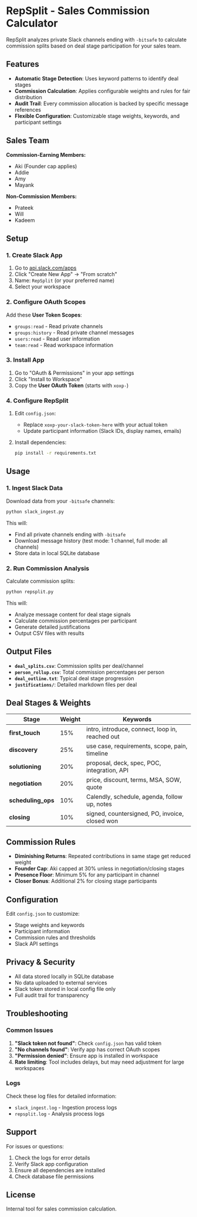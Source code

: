 # RepSplit - Sales Commission Calculator

RepSplit analyzes private Slack channels ending with `-bitsafe` to calculate commission splits based on deal stage participation for your sales team.

## Features

- **Automatic Stage Detection**: Uses keyword patterns to identify deal stages
- **Commission Calculation**: Applies configurable weights and rules for fair distribution
- **Audit Trail**: Every commission allocation is backed by specific message references
- **Flexible Configuration**: Customizable stage weights, keywords, and participant settings

## Sales Team

**Commission-Earning Members:**
- Aki (Founder cap applies)
- Addie
- Amy  
- Mayank

**Non-Commission Members:**
- Prateek
- Will
- Kadeem

## Setup

### 1. Create Slack App

1. Go to [api.slack.com/apps](https://api.slack.com/apps)
2. Click "Create New App" → "From scratch"
3. Name: `RepSplit` (or your preferred name)
4. Select your workspace

### 2. Configure OAuth Scopes

Add these **User Token Scopes**:
- `groups:read` - Read private channels
- `groups:history` - Read private channel messages  
- `users:read` - Read user information
- `team:read` - Read workspace information

### 3. Install App

1. Go to "OAuth & Permissions" in your app settings
2. Click "Install to Workspace"
3. Copy the **User OAuth Token** (starts with `xoxp-`)

### 4. Configure RepSplit

1. Edit `config.json`:
   - Replace `xoxp-your-slack-token-here` with your actual token
   - Update participant information (Slack IDs, display names, emails)

2. Install dependencies:
   ```bash
   pip install -r requirements.txt
   ```

## Usage

### 1. Ingest Slack Data

Download data from your `-bitsafe` channels:

```bash
python slack_ingest.py
```

This will:
- Find all private channels ending with `-bitsafe`
- Download message history (test mode: 1 channel, full mode: all channels)
- Store data in local SQLite database

### 2. Run Commission Analysis

Calculate commission splits:

```bash
python repsplit.py
```

This will:
- Analyze message content for deal stage signals
- Calculate commission percentages per participant
- Generate detailed justifications
- Output CSV files with results

## Output Files

- **`deal_splits.csv`**: Commission splits per deal/channel
- **`person_rollup.csv`**: Total commission percentages per person
- **`deal_outline.txt`**: Typical deal stage progression
- **`justifications/`**: Detailed markdown files per deal

## Deal Stages & Weights

| Stage | Weight | Keywords |
|-------|--------|----------|
| **first_touch** | 15% | intro, introduce, connect, loop in, reached out |
| **discovery** | 25% | use case, requirements, scope, pain, timeline |
| **solutioning** | 20% | proposal, deck, spec, POC, integration, API |
| **negotiation** | 20% | price, discount, terms, MSA, SOW, quote |
| **scheduling_ops** | 10% | Calendly, schedule, agenda, follow up, notes |
| **closing** | 10% | signed, countersigned, PO, invoice, closed won |

## Commission Rules

- **Diminishing Returns**: Repeated contributions in same stage get reduced weight
- **Founder Cap**: Aki capped at 30% unless in negotiation/closing stages
- **Presence Floor**: Minimum 5% for any participant in channel
- **Closer Bonus**: Additional 2% for closing stage participants

## Configuration

Edit `config.json` to customize:
- Stage weights and keywords
- Participant information
- Commission rules and thresholds
- Slack API settings

## Privacy & Security

- All data stored locally in SQLite database
- No data uploaded to external services
- Slack token stored in local config file only
- Full audit trail for transparency

## Troubleshooting

### Common Issues

1. **"Slack token not found"**: Check `config.json` has valid token
2. **"No channels found"**: Verify app has correct OAuth scopes
3. **"Permission denied"**: Ensure app is installed in workspace
4. **Rate limiting**: Tool includes delays, but may need adjustment for large workspaces

### Logs

Check these log files for detailed information:
- `slack_ingest.log` - Ingestion process logs
- `repsplit.log` - Analysis process logs

## Support

For issues or questions:
1. Check the logs for error details
2. Verify Slack app configuration
3. Ensure all dependencies are installed
4. Check database file permissions

## License

Internal tool for sales commission calculation. 